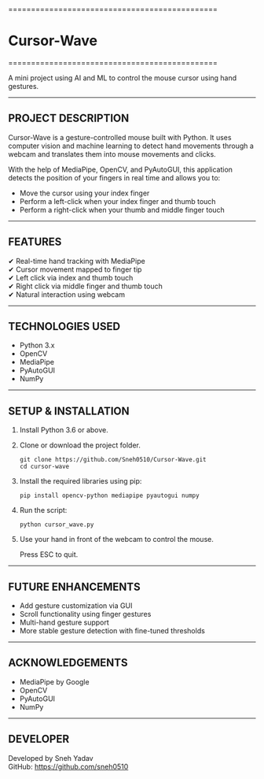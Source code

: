 ==============================================
#             Cursor-Wave
==============================================

A mini project using AI and ML to control the mouse cursor using hand gestures.

-------------------------------------------
PROJECT DESCRIPTION
-------------------------------------------

Cursor-Wave is a gesture-controlled mouse built with Python. It uses computer vision and machine learning to detect hand movements through a webcam and translates them into mouse movements and clicks.

With the help of MediaPipe, OpenCV, and PyAutoGUI, this application detects the position of your fingers in real time and allows you to:

- Move the cursor using your index finger
- Perform a left-click when your index finger and thumb touch
- Perform a right-click when your thumb and middle finger touch

-------------------------------------------
FEATURES
-------------------------------------------

✔ Real-time hand tracking with MediaPipe  
✔ Cursor movement mapped to finger tip  
✔ Left click via index and thumb touch  
✔ Right click via middle finger and thumb touch  
✔ Natural interaction using webcam  

-------------------------------------------
TECHNOLOGIES USED
-------------------------------------------

- Python 3.x
- OpenCV
- MediaPipe
- PyAutoGUI
- NumPy

-------------------------------------------
SETUP & INSTALLATION
-------------------------------------------

1. Install Python 3.6 or above.
2. Clone or download the project folder.
   ```
   git clone https://github.com/Sneh0510/Cursor-Wave.git
   cd cursor-wave
   ```
4. Install the required libraries using pip:
   ```
   pip install opencv-python mediapipe pyautogui numpy
   ```
5. Run the script:
   ```
   python cursor_wave.py
   ```
6. Use your hand in front of the webcam to control the mouse.

   Press ESC to quit.

-------------------------------------------
FUTURE ENHANCEMENTS
-------------------------------------------

- Add gesture customization via GUI  
- Scroll functionality using finger gestures  
- Multi-hand gesture support  
- More stable gesture detection with fine-tuned thresholds  

-------------------------------------------
ACKNOWLEDGEMENTS
-------------------------------------------

- MediaPipe by Google
- OpenCV
- PyAutoGUI
- NumPy

-------------------------------------------
DEVELOPER
-------------------------------------------

Developed by Sneh Yadav  
GitHub: https://github.com/sneh0510
